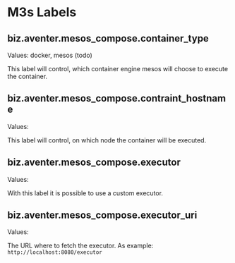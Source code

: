 # M3s Labels

## biz.aventer.mesos_compose.container_type

Values: docker, mesos (todo)

This label will control, which container engine mesos will choose to execute the
container.

## biz.aventer.mesos_compose.contraint_hostname

Values: <hostname>

This label will control, on which node the container will be executed.

## biz.aventer.mesos_compose.executor

Values: <mesos-executor>

With this label it is possible to use a custom executor.

## biz.aventer.mesos_compose.executor_uri

Values: <mesos-executor-uri>

The URL where to fetch the executor. As example: `http://localhost:8080/executor`
